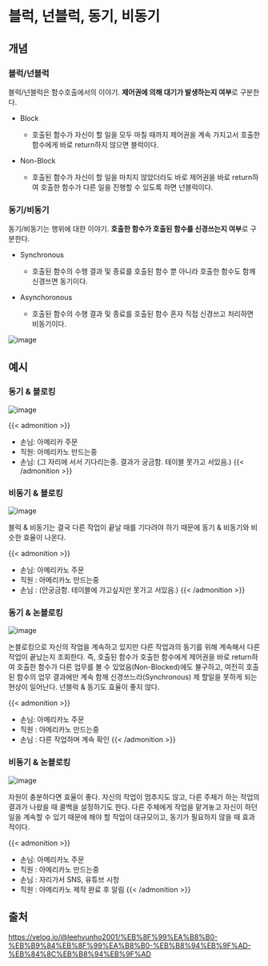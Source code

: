 # 블럭, 넌블럭, 동기, 비동기


## 개념
### 블럭/넌블럭
블럭/넌블럭은 함수호출에서의 이야기. **제어권에 의해 대기가 발생하는지 여부**로 구분한다.

* Block
  - 호출된 함수가 자신이 할 일을 모두 마칠 때까지 제어권을 계속 가지고서 호출한 함수에게 바로 return하지 않으면 블럭이다.

* Non-Block
  - 호출된 함수가 자신이 할 일을 마치지 않았더라도 바로 제어권을 바로 return하여 호출한 함수가 다른 일을 진행할 수 있도록 하면 넌블럭이다.

### 동기/비동기
동기/비동기는 행위에 대한 이야기. **호출한 함수가 호출된 함수를 신경쓰는지 여부**로 구분한다.

* Synchronous
  - 호출된 함수의 수행 결과 및 종료를 호출된 함수 뿐 아니라 호출한 함수도 함께 신경쓰면 동기이다.

* Asynchoronous
  - 호출된 함수의 수행 결과 및 종료를 호출된 함수 혼자 직접 신경쓰고 처리하면 비동기이다.
 
![image](https://user-images.githubusercontent.com/46465928/160372593-35600910-64df-4759-8758-f9bbdc563023.png)

## 예시
### 동기 & 블로킹

![image](https://user-images.githubusercontent.com/46465928/160372746-3c27248b-bb54-4500-8606-c15b0a1904e7.png)

{{< admonition >}}
- 손님: 아메리카 주문
- 직원: 아메리카노 만드는중
- 손님: (그 자리에 서서 기다리는중. 결과가 궁금함. 테이블 못가고 서있음.)
{{< /admonition >}}

### 비동기 & 블로킹

![image](https://user-images.githubusercontent.com/46465928/160373046-d1d76b2a-85ff-4da1-9172-04054bfb78ad.png)

블럭 & 비동기는 결국 다른 작업이 끝날 때를 기다려야 하기 때문에 동기 & 비동기와 비슷한 효율이 나온다.

{{< admonition >}}
- 손님: 아메리카노 주문
- 직원 : 아메리카노 만드는중
- 손님 : (안궁금함. 테이블에 가고싶지만 못가고 서있음.)
{{< /admonition >}}

### 동기 & 논블로킹

![image](https://user-images.githubusercontent.com/46465928/160373171-5baf5cb0-37d1-47c8-b9ef-45cbfddde8ee.png)

논블로킹으로 자신의 작업을 계속하고 있지만 다른 작업과의 동기를 위해 계속해서 다른 작업이 끝났는지 조회한다. 즉, 호출된 함수가 호출한 함수에게 제어권을 바로 return하여 호출한 함수가 다른 업무를 볼 수 있었음(Non-Blocked)에도 불구하고, 여전히 호출된 함수의 업무 결과에만 계속 함께 신경쓰느라(Synchronous) 제 할일을 못하게 되는 현상이 일어난다. 넌블럭 & 동기도 효율이 좋지 않다.

{{< admonition >}}
- 손님: 아메리카노 주문
- 직원 : 아메리카노 만드는중
- 손님 : 다른 작업하며 계속 확인
{{< /admonition >}}

### 비동기 & 논블로킹

![image](https://user-images.githubusercontent.com/46465928/160373385-ff3f743e-0e56-4d50-83b1-748aa59f85a5.png)

자원이 충분하다면 효율이 좋다. 자신의 작업이 멈추지도 않고, 다른 주체가 하는 작업의 결과가 나왔을 때 콜백을 설정하기도 한다. 다른 주체에게 작업을 맡겨놓고 자신이 하던 일을 계속할 수 있기 때문에 해야 할 작업이 대규모이고, 동기가 필요하지 않을 때 효과적이다.

{{< admonition >}}
- 손님: 아메리카노 주문
- 직원 : 아메리카노 만드는중
- 손님 : 자리가서 SNS, 유튜브 시청
- 직원 : 아메리카노 제작 완료 후 알림
{{< /admonition >}}

## 출처
https://velog.io/@leehyunho2001/%EB%8F%99%EA%B8%B0-%EB%B9%84%EB%8F%99%EA%B8%B0-%EB%B8%94%EB%9F%AD-%EB%84%8C%EB%B8%94%EB%9F%AD

